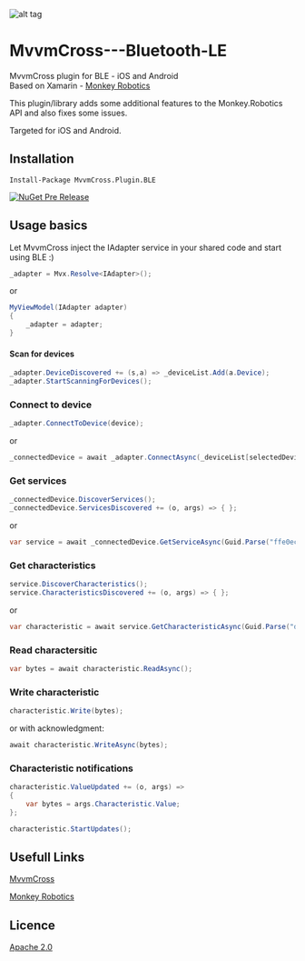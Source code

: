 ![alt tag](https://raw.github.com/xabre/MvvmCross-BluetoothLE/master/icon_small.png)
# MvvmCross---Bluetooth-LE   
MvvmCross plugin for BLE - iOS and Android   
Based on Xamarin - [Monkey Robotics](https://github.com/xamarin/Monkey.Robotics)

This plugin/library adds some additional features to the Monkey.Robotics API and also fixes some issues.  

Targeted for iOS and Android.
    
## Installation

```
Install-Package MvvmCross.Plugin.BLE
```

[![NuGet Pre Release](https://img.shields.io/badge/nuget-0.9--beta3-blue.svg?style=flat)](https://www.nuget.org/packages/MvvmCross.Plugin.BLE/0.9.0-beta3)

## Usage basics   
   
Let MvvmCross inject the IAdapter service in your shared code and start using BLE :)

```csharp
_adapter = Mvx.Resolve<IAdapter>();
```
or
```csharp
MyViewModel(IAdapter adapter)
{
	_adapter = adapter;
}
```

#### Scan for devices
```csharp
_adapter.DeviceDiscovered += (s,a) => _deviceList.Add(a.Device);
_adapter.StartScanningForDevices();
```

### Connect to device
```csharp
_adapter.ConnectToDevice(device);
```
or
```csharp
_connectedDevice = await _adapter.ConnectAsync(_deviceList[selectedDeviceIndex]);
```

### Get services
```csharp
_connectedDevice.DiscoverServices();
_connectedDevice.ServicesDiscovered += (o, args) => { };
```
or
```csharp
var service = await _connectedDevice.GetServiceAsync(Guid.Parse("ffe0ecd2-3d16-4f8d-90de-e89e7fc396a5"));
```

### Get characteristics
```csharp
service.DiscoverCharacteristics();
service.CharacteristicsDiscovered += (o, args) => { };
```
or
```csharp
var characteristic = await service.GetCharacteristicAsync(Guid.Parse("d8de624e-140f-4a22-8594-e2216b84a5f2"));
```

### Read charactersitic
```csharp
var bytes = await characteristic.ReadAsync();
```

### Write characteristic
```csharp
characteristic.Write(bytes);
```
or with acknowledgment:
```csharp
await characteristic.WriteAsync(bytes);
```

### Characteristic notifications
```csharp
characteristic.ValueUpdated += (o, args) =>
{
 	var bytes = args.Characteristic.Value;
};

characteristic.StartUpdates();
```

## Usefull Links

[MvvmCross](https://github.com/MvvmCross)

[Monkey Robotics](https://github.com/xamarin/Monkey.Robotics)

## Licence

[Apache 2.0](https://github.com/xabre/MvvmCross-BluetoothLE/blob/master/LICENSE)




